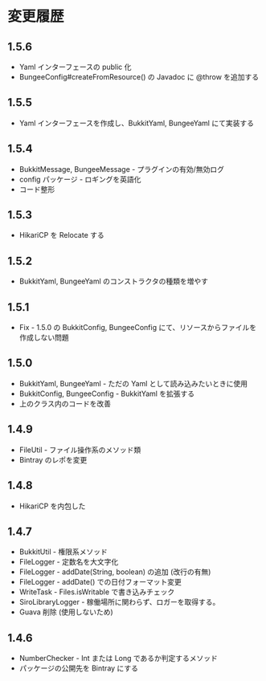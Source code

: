 # 変更履歴

## 1.5.6

- Yaml インターフェースの public 化
- BungeeConfig#createFromResource() の Javadoc に @throw を追加する

## 1.5.5

- Yaml インターフェースを作成し、BukkitYaml, BungeeYaml にて実装する

## 1.5.4

- BukkitMessage, BungeeMessage - プラグインの有効/無効ログ
- config パッケージ - ロギングを英語化
- コード整形

## 1.5.3

- HikariCP を Relocate する

## 1.5.2

- BukkitYaml, BungeeYaml のコンストラクタの種類を増やす

## 1.5.1

- Fix - 1.5.0 の BukkitConfig, BungeeConfig にて、リソースからファイルを作成しない問題

## 1.5.0

- BukkitYaml, BungeeYaml - ただの Yaml として読み込みたいときに使用
- BukkitConfig, BungeeConfig - BukkitYaml を拡張する
- 上のクラス内のコードを改善

## 1.4.9

- FileUtil - ファイル操作系のメソッド類
- Bintray のレポを変更

## 1.4.8

- HikariCP を内包した

## 1.4.7

- BukkitUtil - 権限系メソッド
- FileLogger - 定数名を大文字化
- FileLogger - addDate(String, boolean) の追加 (改行の有無)
- FileLogger - addDate() での日付フォーマット変更
- WriteTask - Files.isWritable で書き込みチェック
- SiroLibraryLogger - 稼働場所に関わらず、ロガーを取得する。
- Guava 削除 (使用しないため)

## 1.4.6

- NumberChecker - Int または Long であるか判定するメソッド
- パッケージの公開先を Bintray にする
